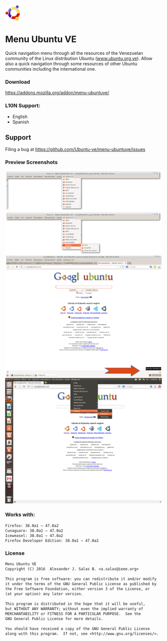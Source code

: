 ![ubuntuve-logo](https://raw.githubusercontent.com/Ubuntu-ve/menu-ubuntu-ve/master/press/logo/ubuntuve_logo.png "ubuntuve")
# Menu Ubuntu VE
Quick navigation menu through all the resources of the Venezuelan community of the Linux distribution Ubuntu (www.ubuntu.org.ve). Allow also a quick navigation through some resources of other Ubuntu communities including the international one.

### Download
https://addons.mozilla.org/addon/menu-ubuntuve/

### L10N Support:
* English
* Spanish

## Support
Filing a bug at https://github.com/Ubuntu-ve/menu-ubuntuve/issues

### Preview Screenshots
![ubuntuve-png](https://raw.githubusercontent.com/Ubuntu-ve/menu-ubuntu-ve/master/press/screens/100740.png "ubuntuve") <br/>
![ubuntuve-png](https://raw.githubusercontent.com/Ubuntu-ve/menu-ubuntu-ve/master/press/screens/100742.png "ubuntuve") <br/>
![ubuntuve-png](https://raw.githubusercontent.com/Ubuntu-ve/menu-ubuntu-ve/master/press/screens/100744.png "ubuntuve") <br/>
![ubuntuve-png](https://raw.githubusercontent.com/Ubuntu-ve/menu-ubuntu-ve/master/press/screens/100750.png "ubuntuve")

### Works with:

    Firefox: 38.0a1 – 47.0a2
    Cunaguaro: 38.0a1 – 47.0a2
    Iceweasel: 38.0a1 – 47.0a2
    Firefox Developer Edition: 38.0a1 – 47.0a2

### License
    Menu Ubuntu VE
    Copyright (C) 2016  Alexander J. Salas B. <a.salas@ieee.org>

    This program is free software: you can redistribute it and/or modify
    it under the terms of the GNU General Public License as published by
    the Free Software Foundation, either version 3 of the License, or
    (at your option) any later version.

    This program is distributed in the hope that it will be useful,
    but WITHOUT ANY WARRANTY; without even the implied warranty of
    MERCHANTABILITY or FITNESS FOR A PARTICULAR PURPOSE.  See the
    GNU General Public License for more details.

    You should have received a copy of the GNU General Public License
    along with this program.  If not, see <http://www.gnu.org/licenses/>.
